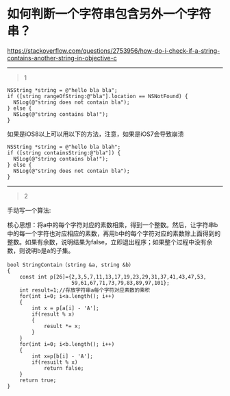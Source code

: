 # 如何判断一个字符串包含另外一个字符串？
https://stackoverflow.com/questions/2753956/how-do-i-check-if-a-string-contains-another-string-in-objective-c

___



> 1

```
NSString *string = @"hello bla bla";
if ([string rangeOfString:@"bla"].location == NSNotFound) {
  NSLog(@"string does not contain bla");
} else {
  NSLog(@"string contains bla!");
}
```

如果是iOS8以上可以用以下的方法，注意，如果是iOS7会导致崩溃

```
NSString *string = @"hello bla blah";
if ([string containsString:@"bla"]) {
  NSLog(@"string contains bla!");
} else {
  NSLog(@"string does not contain bla");
}
```

___

> 2

手动写一个算法:

核心思想：将a中的每个字符对应的素数相乘，得到一个整数。然后，让字符串b中的每一个字符也对应相应的素数，再用b中的每个字符对应的素数除上面得到的整数。如果有余数，说明结果为false，立即退出程序；如果整个过程中没有余数，则说明b是a的子集。

```
bool StringContain（string &a, string &b）
{
    const int p[26]={2,3,5,7,11,13,17,19,23,29,31,37,41,43,47,53,
                     59,61,67,71,73,79,83,89,97,101};
    int result=1;//存放字符串a每个字符对应素数的乘积
    for(int i=0; i<a.length(); i++)
    {
        int x = p[a[i] - 'A'];
        if(result % x)
        {
            result *= x;
        }
    }
    for(int i=0; i<b.length(); i++)
    {
        int x=p[b[i] - 'A'];
        if(resuilt % x)
            return false;
    }
    return true;
}
```

